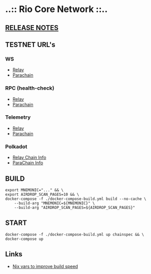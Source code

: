 # ..:: Rio Core Network ::..

## [RELEASE NOTES](./RELEASE_NOTES.md)

## TESTNET URL's

### WS
 - [Relay](wss://rio-testnet-relay.riocorenetwork.com)
 - [Parachain](wss://rio-testnet-collator.riocorenetwork.com)

### RPC (health-check)
 - [Relay](https://rio-testnet-relay-rpc.riocorenetwork.com/health)
 - [Parachain](https://rio-testnet-collator-rpc.riocorenetwork.com/health)

### Telemetry
 - [Relay](http://3.89.91.186:3000/#list/0xdfa36d69aa63a31410cd8bc47af78f4f27743aad6847c4b00e94ba70ba2587d6)
 - [Parachain](http://3.89.91.186:3000/#list/0xa79d4d745152595c699bc1a2111993c775bce65218855dd0c5d5dd4a721f7045)

### Polkadot
 - [Relay Chain Info](https://polkadot.js.org/apps/?rpc=wss%3A%2F%2Frio-testnet-relay.riocorenetwork.com#/explorer)
 - [ParaChain Info](https://polkadot.js.org/apps/?rpc=wss%3A%2F%2Frio-testnet-collator.riocorenetwork.com#/explorer)

## BUILD

```shell
export MNEMONIC="..." && \
export AIRDROP_SCAN_PAGES=10 && \
docker-compose -f ./docker-compose-build.yml build --no-cache \
	--build-arg "MNEMONIC=${MNEMONIC}" \
	--build-arg "AIRDROP_SCAN_PAGES=${AIRDROP_SCAN_PAGES}"

```

## START

```shell
docker-compose -f ./docker-compose-build.yml up chainspec && \
docker-compose up
```

## Links
 - [Nix vars to improve build speed](https://nixos.org/manual/nix/stable/command-ref/env-common.html)
